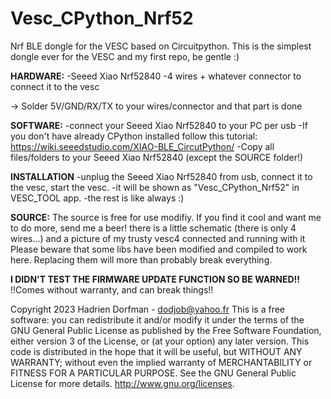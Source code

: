# Vesc_CPython_Nrf52

Nrf BLE dongle for the VESC based on Circuitpython.
This is the simplest dongle ever for the VESC and my first repo, be gentle :)

**HARDWARE:**
-Seeed Xiao Nrf52840 
-4 wires + whatever connector to connect it to the vesc

-> Solder 5V/GND/RX/TX to your wires/connector and that part is done


**SOFTWARE:**
-connect your Seeed Xiao Nrf52840 to your PC per usb
-If you don't have already CPython installed follow this tutorial:
    https://wiki.seeedstudio.com/XIAO-BLE_CircutPython/
-Copy all files/folders to your Seeed Xiao Nrf52840 (except the SOURCE folder!)

**INSTALLATION**
-unplug the Seeed Xiao Nrf52840 from usb, connect it to the vesc, start the vesc.
-it will be shown as "Vesc_CPython_Nrf52" in VESC_TOOL app.
-the rest is like always :)

**SOURCE:**
The source is free for use modifiy. If you find it cool and want me to do more, send me a beer! 
there is a little schematic (there is only 4 wires...) and a picture of my trusty vesc4 connected and running with it
Please beware that some libs have been modified and compiled to work here. Replacing them will more than probably break everything.

**I DIDN'T TEST THE FIRMWARE UPDATE FUNCTION SO BE WARNED!!** 
!!Comes without warranty, and can break things!!

Copyright 2023 Hadrien Dorfman - dodjob@yahoo.fr
This is a free software: you can redistribute it and/or modify
it under the terms of the GNU General Public License as published by
the Free Software Foundation, either version 3 of the License, or
(at your option) any later version.
This code is distributed in the hope that it will be useful,
but WITHOUT ANY WARRANTY; without even the implied warranty of
MERCHANTABILITY or FITNESS FOR A PARTICULAR PURPOSE.  See the
GNU General Public License for more details.
http://www.gnu.org/licenses.
